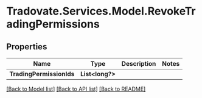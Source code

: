# Tradovate.Services.Model.RevokeTradingPermissions
## Properties

Name | Type | Description | Notes
------------ | ------------- | ------------- | -------------
**TradingPermissionIds** | **List&lt;long?&gt;** |  | 

[[Back to Model list]](../README.md#documentation-for-models) [[Back to API list]](../README.md#documentation-for-api-endpoints) [[Back to README]](../README.md)

